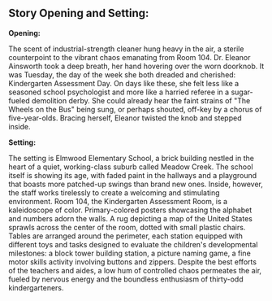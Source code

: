 ## Story Opening and Setting:

**Opening:**

The scent of industrial-strength cleaner hung heavy in the air, a sterile counterpoint to the vibrant chaos emanating from Room 104. Dr. Eleanor Ainsworth took a deep breath, her hand hovering over the worn doorknob. It was Tuesday, the day of the week she both dreaded and cherished: Kindergarten Assessment Day. On days like these, she felt less like a seasoned school psychologist and more like a harried referee in a sugar-fueled demolition derby. She could already hear the faint strains of "The Wheels on the Bus" being sung, or perhaps shouted, off-key by a chorus of five-year-olds. Bracing herself, Eleanor twisted the knob and stepped inside.

**Setting:**

The setting is Elmwood Elementary School, a brick building nestled in the heart of a quiet, working-class suburb called Meadow Creek. The school itself is showing its age, with faded paint in the hallways and a playground that boasts more patched-up swings than brand new ones. Inside, however, the staff works tirelessly to create a welcoming and stimulating environment. Room 104, the Kindergarten Assessment Room, is a kaleidoscope of color. Primary-colored posters showcasing the alphabet and numbers adorn the walls. A rug depicting a map of the United States sprawls across the center of the room, dotted with small plastic chairs. Tables are arranged around the perimeter, each station equipped with different toys and tasks designed to evaluate the children's developmental milestones: a block tower building station, a picture naming game, a fine motor skills activity involving buttons and zippers. Despite the best efforts of the teachers and aides, a low hum of controlled chaos permeates the air, fueled by nervous energy and the boundless enthusiasm of thirty-odd kindergarteners.
